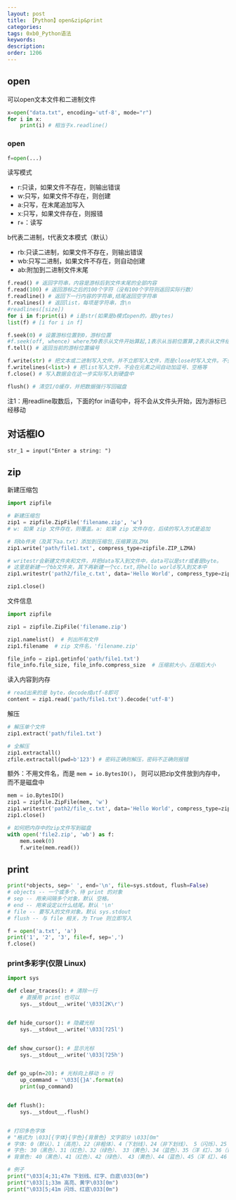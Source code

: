 ```yaml
---
layout: post
title: 【Python】open&zip&print
categories:
tags: 0xb0_Python语法
keywords:
description:
order: 1206
---
```




## open
可以open文本文件和二进制文件
```python
x=open("data.txt", encoding='utf-8', mode="r")
for i in x:
    print(i) # 相当于x.readline()
```

### open
```python
f=open(...)
```

读写模式
- r:只读，如果文件不存在，则输出错误
- w:只写，如果文件不存在，则创建
- a:只写，在末尾追加写入
- x:只写，如果文件存在，则报错
- r+：读写

b代表二进制，t代表文本模式（默认）
- rb:只读二进制，如果文件不存在，则输出错误
- wb:只写二进制，如果文件不存在，则自动创建
- ab:附加到二进制文件末尾



```python
f.read() # 返回字符串，内容是游标后到文件末尾的全部内容
f.read(100) # 返回游标之后的100个字符（没有100个字符则返回实际行数）
f.readline() # 返回下一行内容的字符串,结尾返回空字符串
f.realines() # 返回list，每项是字符串，含\n
#readlines([size])
for i in f:print(i) # i是str(如果是b模式open的，是bytes)
list(f) # [i for i in f]

f.seek(0) # 设置游标位置到0，游标位置
#f.seek(off, whence) where为0表示从文件开始算起,1表示从当前位置算,2表示从文件结尾算，off可正可负.只有b模式，才允许1,2.
f.tell() # 返回当前的游标位置编号

f.write(str) # 把文本或二进制写入文件。并不立即写入文件，而是close时写入文件。不会自动加换行符
f.writelines(<list>) # 把list写入文件，不会在元素之间自动加逗号、空格等
f.close() # 写入数据会在这一步实际写入到硬盘中

flush() # 清空I/O缓存，并把数据强行写回磁盘
```
注1：用readline取数后，下面的for in语句中，将不会从文件头开始，因为游标已经移动

## 对话框IO
```
str_1 = input("Enter a string: ")
```


## zip

新建压缩包
```py
import zipfile

# 新建压缩包
zip1 = zipfile.ZipFile('filename.zip', 'w')
# w: 如果 zip 文件存在，则覆盖。a: 如果 zip 文件存在，后续的写入方式是追加

# 将bb件夹（及其下aa.txt）添加到压缩包,压缩算法LZMA
zip1.write('path/file1.txt', compress_type=zipfile.ZIP_LZMA)

# writestr会新建文件夹和文件，并把data写入到文件中，data可以是str或者是byte。
# 这里是新建一个bb文件夹，其下再新建一个cc.txt,将hello world写入到文本中
zip1.writestr('path2/file_c.txt', data='Hello World', compress_type=zipfile.ZIP_DEFLATED)

zip1.close()
```





文件信息
```py
import zipfile

zip1 = zipfile.ZipFile('filename.zip')

zip1.namelist()  # 列出所有文件
zip1.filename  # zip 文件名，'filename.zip'

file_info = zip1.getinfo('path/file1.txt')
file_info.file_size, file_info.compress_size  # 压缩前大小，压缩后大小
```

读入内容到内存
```py
# read出来的是 byte，decode成utf-8即可
content = zip1.read('path/file1.txt').decode('utf-8')
```

解压
```py
# 解压单个文件
zip1.extract('path/file1.txt')

# 全解压
zip1.extractall()
zfile.extractall(pwd=b'123') # 密码正确则解压，密码不正确则报错
```


额外：不用文件名，而是 `mem = io.BytesIO()`， 则可以把zip文件放到内存中，而不是磁盘中

```python
mem = io.BytesIO()
zip1 = zipfile.ZipFile(mem, 'w')
zip1.writestr('path2/file_c.txt', data='Hello World', compress_type=zipfile.ZIP_DEFLATED)
zip1.close()

# 如何把内存中的zip文件写到磁盘
with open('file2.zip', 'wb') as f:
    mem.seek(0)
    f.write(mem.read())
```

## print

```python
print(*objects, sep=' ', end='\n', file=sys.stdout, flush=False)
# objects -- 一个或多个，待 print 的对象
# sep -- 用来间隔多个对象，默认 空格。
# end -- 用来设定以什么结尾。默认 '\n'
# file -- 要写入的文件对象。默认 sys.stdout
# flush -- 与 file 相关，为 True 则立即写入

f = open('a.txt', 'a')
print('1', '2', '3', file=f, sep=',')
f.close()
```


### print多彩字(仅限 Linux)

```python
import sys

def clear_traces(): # 清除一行
    # 直接用 print 也可以
    sys.__stdout__.write('\033[2K\r')


def hide_cursor(): # 隐藏光标
    sys.__stdout__.write('\033[?25l')


def show_cursor(): # 显示光标
    sys.__stdout__.write('\033[?25h')


def go_up(n=20): # 光标向上移动 n 行
    up_command = '\033[{}A'.format(n)
    print(up_command)


def flush():
    sys.__stdout__.flush()


# 打印多色字体
# "格式为 \033[{字体}{字色}{背景色} 文字部分 \033[0m"
# 字体: 0（默认）、1（高亮）、22（非粗体）、4（下划线）、24（非下划线）、 5（闪烁）、25（非闪烁）、7（反显）、27（非反显）
# 字色: 30（黑色）、31（红色）、32（绿色）、 33（黄色）、34（蓝色）、35（洋 红）、36（青色）、37（白色）
# 背景色: 40（黑色）、41（红色）、42（绿色）、 43（黄色）、44（蓝色）、45（洋 红）、46（青色）、47（白色）

# 例子
print("\033[4;31;47m 下划线、红字、白底\033[0m")
print("\033[1;33m 高亮、黄字\033[0m")
print("\033[5;41m 闪烁、红底\033[0m")
```

